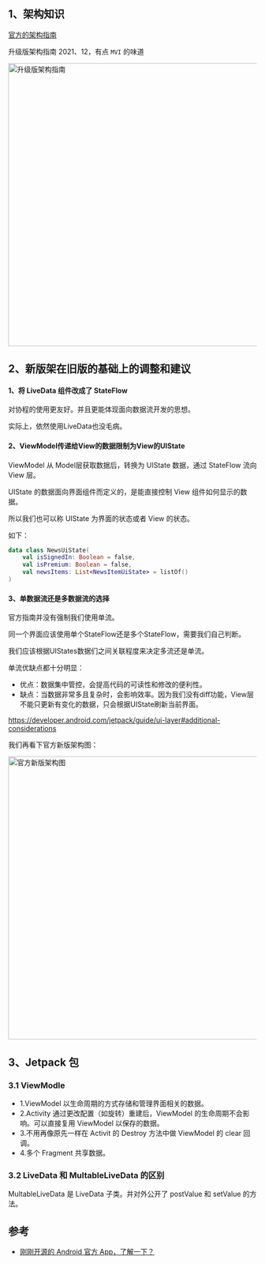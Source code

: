 
## 1、架构知识

[官方的架构指南](https://developer.android.com/jetpack/guide?hl=zh-cn) 

升级版架构指南 2021、12，有点 `MVI` 的味道

<img width="573" alt="升级版架构指南" src="https://user-images.githubusercontent.com/17560388/154452988-d81d8ab8-e7a0-4713-8289-239d1e274956.png">

## 2、新版架在旧版的基础上的调整和建议

#### 1、将 LiveData 组件改成了 StateFlow

对协程的使用更友好。并且更能体现面向数据流开发的思想。

实际上，依然使用LiveData也没毛病。

#### 2、ViewModel传递给View的数据限制为View的UIState

ViewModel 从 Model层获取数据后，转换为 UIState 数据，通过 StateFlow 流向 View 层。

UIState 的数据面向界面组件而定义的，是能直接控制 View 组件如何显示的数据。

所以我们也可以称 UIState 为界面的状态或者 View 的状态。

如下：

```kotlin
data class NewsUiState(
    val isSignedIn: Boolean = false,
    val isPremium: Boolean = false,
    val newsItems: List<NewsItemUiState> = listOf()
)
```

#### 3、单数据流还是多数据流的选择

官方指南并没有强制我们使用单流。

同一个界面应该使用单个StateFlow还是多个StateFlow，需要我们自己判断。

我们应该根据UIStates数据们之间关联程度来决定多流还是单流。

单流优缺点都十分明显：
- 优点：数据集中管控，会提高代码的可读性和修改的便利性。
- 缺点：当数据非常多且复杂时，会影响效率。因为我们没有diff功能，View层不能只更新有变化的数据，只会根据UIState刷新当前界面。

https://developer.android.com/jetpack/guide/ui-layer#additional-considerations

我们再看下官方新版架构图：

<img width="573" alt="官方新版架构图" src="https://user-images.githubusercontent.com/17560388/154453572-e8e847d8-71c1-4c45-8078-6e525f87bffc.png">

## 3、Jetpack 包

### 3.1 ViewModle
- 1.ViewModel 以生命周期的方式存储和管理界面相关的数据。
- 2.Activity 通过更改配置（如旋转）重建后，ViewModel 的生命周期不会影响。可以直接复用 ViewModel 以保存的数据。
- 3.不用再像原先一样在 Activit 的 Destroy 方法中做 ViewModel 的 clear 回调。
- 4.多个 Fragment 共享数据。

### 3.2 LiveData 和 MultableLiveData 的区别

MultableLiveData 是 LiveData 子类。并对外公开了 postValue 和 setValue 的方法。

## 参考

- [刚刚开源的 Android 官方 App，了解一下？](https://mp.weixin.qq.com/s/GDfC1J9rm3TtmP5gc_eXfA)
